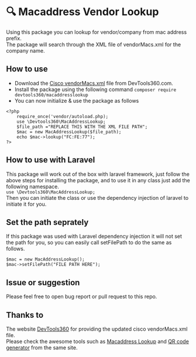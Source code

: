 # 🔍 Macaddress Vendor Lookup

Using this package you can lookup for vendor/company from mac address prefix.<br/>
The package will search through the XML file of vendorMacs.xml for the company name.

## How to use
* Download the [Cisco vendorMacs.xml](https://devtools360.com/en/macaddress/vendorMacs.xml) file from DevTools360.com.
* Install the package using the following command `composer require devtools360/macaddresslookup`
* You can now initialize & use the package as follows

```
<?php
    require_once('vendor/autoload.php);
    use \Devtools360\MacAddressLookup;
    $file_path ="REPLACE THIS WITH THE XML FILE PATH";
    $mac = new MacAddressLookup($file_path);
    echo $mac->lookup("FC:FE:77");
?>
```

## How to use with Laravel
This package will work out of the box with laravel framework, just follow the above steps for installing the package, and to use it in any class just add the following namespace.<br/>
`use \Devtools360\MacAddressLookup;`<br/>
Then you can initiate the class or use the dependency injection of laravel to initiate it for you.

## Set the path seprately
If this package was used with Laravel dependency injection it will not set the path for you, so you can easily call setFilePath to do the same as follows.
```
$mac = new MacAddressLookup();
$mac->setFilePath("FILE PATH HERE");
```
## Issue or suggestion
Please feel free to open bug report or pull request to this repo.

## Thanks to
The website [DevTools360](https://devtools360.com/) for providing the updated cisco vendorMacs.xml file.<br/>
Please check the awesome tools such as [Macaddress Lookup](https://devtools360.com/en/macaddress/lookup) and [QR code generator](https://devtools360.com/en/qr/generator) from the same site.